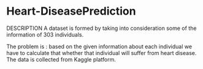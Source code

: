 # Heart-DiseasePrediction
DESCRIPTION
A dataset is formed by taking into consideration some of the information of 303 individuals.

The problem is : based on the given information about each individual we have to calculate that whether that individual will suffer from heart disease.
The data is collected from Kaggle platform.

